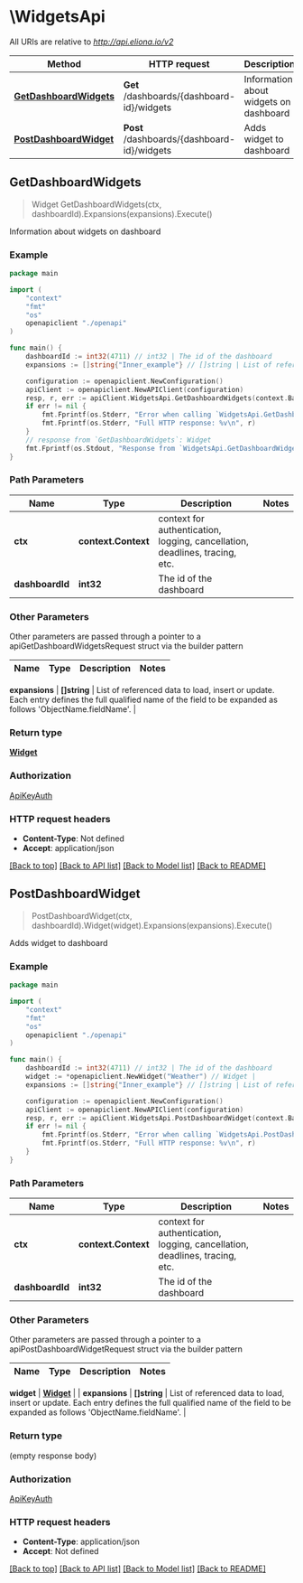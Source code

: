 # \WidgetsApi

All URIs are relative to *http://api.eliona.io/v2*

Method | HTTP request | Description
------------- | ------------- | -------------
[**GetDashboardWidgets**](WidgetsApi.md#GetDashboardWidgets) | **Get** /dashboards/{dashboard-id}/widgets | Information about widgets on dashboard
[**PostDashboardWidget**](WidgetsApi.md#PostDashboardWidget) | **Post** /dashboards/{dashboard-id}/widgets | Adds widget to dashboard



## GetDashboardWidgets

> Widget GetDashboardWidgets(ctx, dashboardId).Expansions(expansions).Execute()

Information about widgets on dashboard



### Example

```go
package main

import (
    "context"
    "fmt"
    "os"
    openapiclient "./openapi"
)

func main() {
    dashboardId := int32(4711) // int32 | The id of the dashboard
    expansions := []string{"Inner_example"} // []string | List of referenced data to load, insert or update. Each entry defines the full qualified name of the field to be expanded as follows 'ObjectName.fieldName'. (optional)

    configuration := openapiclient.NewConfiguration()
    apiClient := openapiclient.NewAPIClient(configuration)
    resp, r, err := apiClient.WidgetsApi.GetDashboardWidgets(context.Background(), dashboardId).Expansions(expansions).Execute()
    if err != nil {
        fmt.Fprintf(os.Stderr, "Error when calling `WidgetsApi.GetDashboardWidgets``: %v\n", err)
        fmt.Fprintf(os.Stderr, "Full HTTP response: %v\n", r)
    }
    // response from `GetDashboardWidgets`: Widget
    fmt.Fprintf(os.Stdout, "Response from `WidgetsApi.GetDashboardWidgets`: %v\n", resp)
}
```

### Path Parameters


Name | Type | Description  | Notes
------------- | ------------- | ------------- | -------------
**ctx** | **context.Context** | context for authentication, logging, cancellation, deadlines, tracing, etc.
**dashboardId** | **int32** | The id of the dashboard | 

### Other Parameters

Other parameters are passed through a pointer to a apiGetDashboardWidgetsRequest struct via the builder pattern


Name | Type | Description  | Notes
------------- | ------------- | ------------- | -------------

 **expansions** | **[]string** | List of referenced data to load, insert or update. Each entry defines the full qualified name of the field to be expanded as follows &#39;ObjectName.fieldName&#39;. | 

### Return type

[**Widget**](Widget.md)

### Authorization

[ApiKeyAuth](../README.md#ApiKeyAuth)

### HTTP request headers

- **Content-Type**: Not defined
- **Accept**: application/json

[[Back to top]](#) [[Back to API list]](../README.md#documentation-for-api-endpoints)
[[Back to Model list]](../README.md#documentation-for-models)
[[Back to README]](../README.md)


## PostDashboardWidget

> PostDashboardWidget(ctx, dashboardId).Widget(widget).Expansions(expansions).Execute()

Adds widget to dashboard



### Example

```go
package main

import (
    "context"
    "fmt"
    "os"
    openapiclient "./openapi"
)

func main() {
    dashboardId := int32(4711) // int32 | The id of the dashboard
    widget := *openapiclient.NewWidget("Weather") // Widget | 
    expansions := []string{"Inner_example"} // []string | List of referenced data to load, insert or update. Each entry defines the full qualified name of the field to be expanded as follows 'ObjectName.fieldName'. (optional)

    configuration := openapiclient.NewConfiguration()
    apiClient := openapiclient.NewAPIClient(configuration)
    resp, r, err := apiClient.WidgetsApi.PostDashboardWidget(context.Background(), dashboardId).Widget(widget).Expansions(expansions).Execute()
    if err != nil {
        fmt.Fprintf(os.Stderr, "Error when calling `WidgetsApi.PostDashboardWidget``: %v\n", err)
        fmt.Fprintf(os.Stderr, "Full HTTP response: %v\n", r)
    }
}
```

### Path Parameters


Name | Type | Description  | Notes
------------- | ------------- | ------------- | -------------
**ctx** | **context.Context** | context for authentication, logging, cancellation, deadlines, tracing, etc.
**dashboardId** | **int32** | The id of the dashboard | 

### Other Parameters

Other parameters are passed through a pointer to a apiPostDashboardWidgetRequest struct via the builder pattern


Name | Type | Description  | Notes
------------- | ------------- | ------------- | -------------

 **widget** | [**Widget**](Widget.md) |  | 
 **expansions** | **[]string** | List of referenced data to load, insert or update. Each entry defines the full qualified name of the field to be expanded as follows &#39;ObjectName.fieldName&#39;. | 

### Return type

 (empty response body)

### Authorization

[ApiKeyAuth](../README.md#ApiKeyAuth)

### HTTP request headers

- **Content-Type**: application/json
- **Accept**: Not defined

[[Back to top]](#) [[Back to API list]](../README.md#documentation-for-api-endpoints)
[[Back to Model list]](../README.md#documentation-for-models)
[[Back to README]](../README.md)

